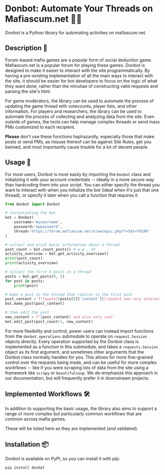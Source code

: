 # Donbot: Automate Your Threads on Mafiascum.net 🤖🤵
Donbot is a Python library for automating activities on mafiascum.net. 

## Description 📖

Forum-based mafia games are a popular form of social deduction game. Mafiascum.net is a popular forum for playing these games. Donbot is designed to make it easier to interact with the site programmatically. By having a pre-existing implementation of all the main ways to interact with the site, it should be easier for bot developers to focus on the logic of what they want done, rather than the minutiae of constructing valid requests and parsing the site's html.

For game moderators, the library can be used to automate the process of updating the game thread with votecounts, player lists, and other information. For players and researchers, the library can be used to automate the process of collecting and analyzing data from the site. Even outside of games, the tools can help manage complex threads or send mass PMs customized to each recipient.

**Please** don't use these functions haphazardly, especially those that make posts or send PMs, as misuse thereof can be against Site Rules, get you banned, and most importantly cause trouble for a lot of decent people.

## Usage 🍲

For most users, Donbot is most easily by importing the `Donbot` class and initializing it with your account credentials -- ideally in a more secure way than hardcoding them into your script. You can either specify the thread you want to interact with when you initialize the bot (ideal when it's just that one thread), or specify it later when you call a function that requires it.

```python
from donbot import Donbot

# instantiating the bot
bot = Donbot(
    username='myusername', 
    password='mypassword', 
    thread='https://forum.mafiascum.net/viewtopic.php?f=5&t=76109'
)

# collect and print basic information about a thread
post_count = bot.count_posts() # e.g., 24
activity_overview = bot.get_activity_overview()
print(post_count)
print(activity_overview)

# collect the first 5 posts in a thread
posts = bot.get_posts(0, 5)
for post in posts:
    print(post)

# make a post in the thread that replies to the first post 
post_content = f"[quote]{posts[0]['content']}[/quote] wow very interesting"
bot.make_post(post_content)

# then edit the post
new_content = f"{post_content} and also very cool"
bot.edit_post(post_count+1, new_content)
```

For more flexibility and control, power users can instead import functions from the `donbot.operations` submodule to operate on `request.Session` objects directly. Every operation supported by the Donbot class is implemented as a function in this submodule, and takes a `requests.Session` object as its first argument, and sometimes other arguments that the Donbot class normally handles for you. This allows for more fine-grained control over the requests being made, and can be useful for more complex workflows -- like if you were scraping lots of data from the site using a framework like `scrapy` or `beautifulsoup`. We de-emphasize this approach in our documentation, but will frequently prefer it in downstream projects.

## Implemented Workflows 🛠️

In addition to supporting the basic usage, the library also aims to support a range of more complex but particularly common workflows that are common across mafia games.

These will be listed here as they are implemented (and validated).

## Installation 📦

Donbot is available on PyPI, so you can install it with pip:

```bash
pip install donbot
```